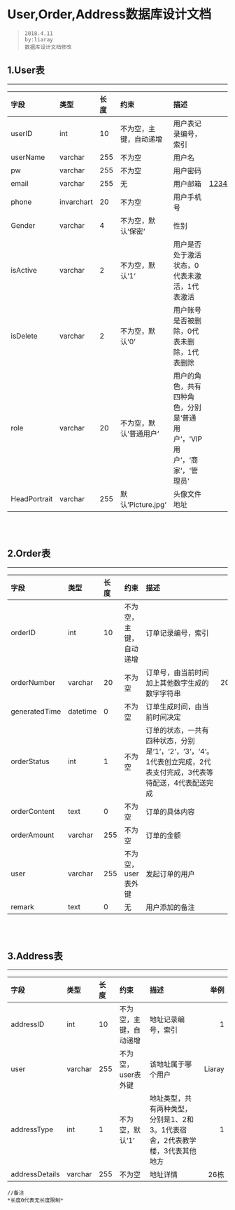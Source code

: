 # User,Order,Address数据库设计文档

>     2018.4.11
>     by:liaray
>     数据库设计文档修改

## 1.User表
***

|字段|类型|长度|约束|描述|举例|
|:----|:----|:----|:----|:----|----:|
|userID|int|10|不为空，主键，自动递增|用户表记录编号，索引|1|
|userName|varchar|255|不为空|用户名|Liaray|
|pw|varchar|255|不为空|用户密码|123456|
|email|varchar|255|无|用户邮箱|123456@gmail.com
|phone|invarchart|20|不为空|用户手机号|12345678|
|Gender|varchar|4|不为空，默认‘保密‘|性别|男|
|isActive|varchar|2|不为空，默认‘1‘|用户是否处于激活状态，0代表未激活，1代表激活|1|
|isDelete|varchar|2|不为空，默认‘0’|用户账号是否被删除，0代表未删除，1代表删除|0|
|role|varchar|20|不为空，默认‘普通用户‘|用户的角色，共有四种角色，分别是‘普通用户‘，‘VIP用户‘，‘商家‘，‘管理员‘|管理员|
|HeadPortrait|varchar|255|默认‘Picture.jpg‘|头像文件地址|head.jpg|
</br><br/>
## 2.Order表
***
|字段|类型|长度|约束|描述|举例|
|:----|:----|:----|:----|:----|----:|
|orderID|int|10|不为空，主键，自动递增|订单记录编号，索引|1|
|orderNumber|varchar|20|不为空|订单号，由当前时间加上其他数字生成的数字字符串|2018040700001|
|generatedTime|datetime|0|不为空|订单生成时间，由当前时间决定|2018-04-07 20:24:36|
|orderStatus|int|1|不为空|订单的状态，一共有四种状态，分别是‘1‘，‘2‘，‘3‘，‘4‘。1代表创立完成，2代表支付完成，3代表等待配送，4代表配送完成|1|
|orderContent|text|0|不为空|订单的具体内容|黄焖鸡米饭|
|orderAmount|varchar|255|不为空|订单的金额|10|
|user|varchar|255|不为空，user表外键|发起订单的用户|Liaray|
|remark|text|0|无|用户添加的备注|微辣|
</br><br/>
## 3.Address表
***
|字段|类型|长度|约束|描述|举例|
|:----|:----|:----|:----|:----|----:|
|addressID|int|10|不为空，主键，自动递增|地址记录编号，索引|1|
|user|varchar|255|不为空，user表外键|该地址属于哪个用户|Liaray|
|addressType|int|1|不为空，默认‘1’|地址类型，共有两种类型，分别是1、2和3。1代表宿舍，2代表教学楼，3代表其他地方|1|
|addressDetails|varchar|255|不为空|地址详情|26栋|

```
//备注
*长度0代表无长度限制*
```